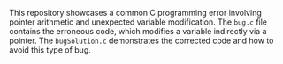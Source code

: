 This repository showcases a common C programming error involving pointer arithmetic and unexpected variable modification. The `bug.c` file contains the erroneous code, which modifies a variable indirectly via a pointer. The `bugSolution.c` demonstrates the corrected code and how to avoid this type of bug.